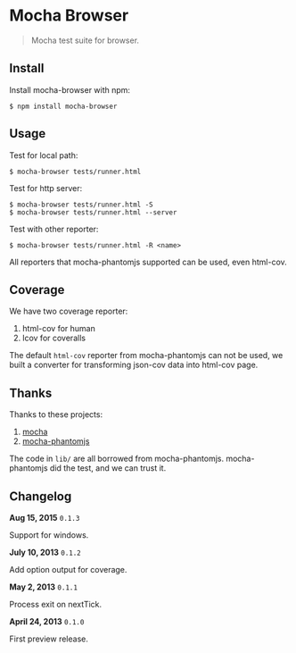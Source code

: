 # Mocha Browser

> Mocha test suite for browser.


## Install

Install mocha-browser with npm:

```
$ npm install mocha-browser
```

## Usage

Test for local path:

```
$ mocha-browser tests/runner.html
```

Test for http server:

```
$ mocha-browser tests/runner.html -S
$ mocha-browser tests/runner.html --server
```

Test with other reporter:

```
$ mocha-browser tests/runner.html -R <name>
```

All reporters that mocha-phantomjs supported can be used, even html-cov.

## Coverage

We have two coverage reporter:

1. html-cov for human
2. lcov for coveralls

The default `html-cov` reporter from mocha-phantomjs can not be used,
we built a converter for transforming json-cov data into html-cov page.

## Thanks

Thanks to these projects:

1. [mocha](https://github.com/visionmedia/mocha)
2. [mocha-phantomjs](https://github.com/metaskills/mocha-phantomjs)

The code in `lib/` are all borrowed from mocha-phantomjs.
mocha-phantomjs did the test, and we can trust it.

## Changelog

**Aug 15, 2015** `0.1.3`

Support for windows.

**July 10, 2013** `0.1.2`

Add option output for coverage.

**May 2, 2013** `0.1.1`

Process exit on nextTick.

**April 24, 2013** `0.1.0`

First preview release.

